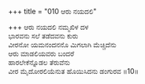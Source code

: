 +++
title = "010 ಆರು ನಯದಲಿ"

+++
ಆರು ನಯದಲಿ ನಮ್ಮಖಿಳ ದಳ   
ಭಾರವನು ಸಲೆ ತಡೆದವನು ಕುರು   
ವೀರನೋ ಯಮನಂದನನೊ ಮಿಗಲಾಗಿ ಮೆಚ್ಚಿದೆನು   
ಆರು ಮಾಡಲಿಯವರು ಬಂದರೆ   
ಹಾರಲೇಕೆನ್ನೊಡಲ ತೆರುವೆನು   
ವೀರ ಮೈದೋರಲಿಯೆನುತ ಹೊಯಿಸಿದನು ಡಂಗುರವ   ॥10॥